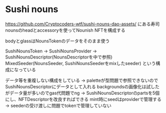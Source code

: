 # Sushi nouns

https://github.com/Cryptocoders-wtf/sushi-nouns-dao-assets/
にある寿司nounsのheadとaccessoryを使ってNounish NFTを構成する

bodyとglassはNounsTokenのデータをそのまま使う


SushiNounsToken -> SushiNounsProvider -> SushiNounsDescriptor(NounsDescriptorを中で参照)
MixedSeeder(NounsSeeder, SushiNounsSeederをmixしたseeder)
という構成になっている

データ等を重複しない構成をしている
 -> paletteが型問題で参照できないのでSushiNounsDescriptorにデータとして入れる
backgroundsの画像化は試したがデータ量が多いのでgas代問題でng
 ->  SushiNounsDescriptorのpartsを5個にし、NFTDescriptorを改良すればできる
mint時にseedはproviderで管理する
 -> seederの受け渡しに問題でtokenで管理していない